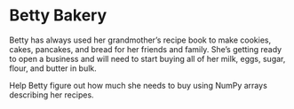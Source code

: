 # Betty Bakery
Betty has always used her grandmother’s recipe book to make cookies, cakes, pancakes, and bread for her friends and family. She’s getting ready to open a business and will need to start buying all of her milk, eggs, sugar, flour, and butter in bulk.

Help Betty figure out how much she needs to buy using NumPy arrays describing her recipes.
